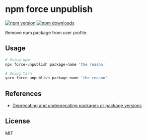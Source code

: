# npm force unpublish

[![npm version][npm-v-src]][npm-href]
[![npm downloads][npm-dw-src]][npm-href]

Remove npm package from user profile.

## Usage

```bash
# Using npm
npx force-unpublish package-name 'the reason'

# Using Yarn
yarn force-unpublish package-name 'the reason'
```

## References

- [Deprecating and undeprecating packages or package versions](https://docs.npmjs.com/deprecating-and-undeprecating-packages-or-package-versions)

## License

MIT

[npm-v-src]: https://badgen.net/npm/v/force-unpublish
[npm-dw-src]: https://badgen.net/npm/dw/force-unpublish
[npm-href]: https://www.npmjs.com/package/force-unpublish
